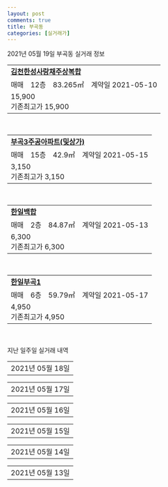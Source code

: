 ```yaml
---
layout: post
comments: true
title: 부곡동
categories: [실거래가]
---
```


2021년 05월 19일 부곡동 실거래 정보

<table>
  <tr>
    <td colspan="4" style="font-weight: bold;"><a href="https://search.naver.com/search.naver?query=김천한성사랑채주상복합">김천한성사랑채주상복합</a></td>
  </tr>
    
  <tr>
    <td>매매</td>
    <td>12층</td>
    <td>83.265㎡</td>
    <td>계약일 2021-05-10</td>
  </tr>
  <tr>
    <td colspan="4">15,900<br>기존최고가 15,900</td>
  </tr>
    
</table>
<br>
<table>
  <tr>
    <td colspan="4" style="font-weight: bold;"><a href="https://search.naver.com/search.naver?query=부곡3주공아파트(및상가)">부곡3주공아파트(및상가)</a></td>
  </tr>
    
  <tr>
    <td>매매</td>
    <td>15층</td>
    <td>42.9㎡</td>
    <td>계약일 2021-05-15</td>
  </tr>
  <tr>
    <td colspan="4">3,150<br>기존최고가 3,150</td>
  </tr>
    
</table>
<br>
<table>
  <tr>
    <td colspan="4" style="font-weight: bold;"><a href="https://search.naver.com/search.naver?query=한일백합">한일백합</a></td>
  </tr>
    
  <tr>
    <td>매매</td>
    <td>2층</td>
    <td>84.87㎡</td>
    <td>계약일 2021-05-13</td>
  </tr>
  <tr>
    <td colspan="4">6,300<br>기존최고가 6,300</td>
  </tr>
    
</table>
<br>
<table>
  <tr>
    <td colspan="4" style="font-weight: bold;"><a href="https://search.naver.com/search.naver?query=한일부곡1">한일부곡1</a></td>
  </tr>
    
  <tr>
    <td>매매</td>
    <td>6층</td>
    <td>59.79㎡</td>
    <td>계약일 2021-05-17</td>
  </tr>
  <tr>
    <td colspan="4">4,950<br>기존최고가 4,950</td>
  </tr>
    
</table>
    
<div style="margin-top: 50px; margin-bottom: 13px">지난 일주일 실거래 내역</div>

  <table style="width: 100%; margin-bottom: 1px">
      <tr class="header">
        <td>2021년 05월 18일</td>
      </tr>
      <tr class="child" style="display: none">
        <td>
            
        <table>
          <tr>
            <td colspan="4" style="font-weight: bold;"><a href="https://search.naver.com/search.naver?query=금류1차">금류1차</a></td>
          </tr>

          <tr>
            <td>매매</td>
            <td>11층</td>
            <td>77.285㎡</td>
            <td>계약일 2021-05-12</td>
          </tr>
          <tr>
            <td colspan="4">5,750<br>기존최고가 5,750</td>
          </tr>
    
        </table>
        <table style="margin-top: 5px">
          <tr>
            <td colspan="4" style="font-weight: bold;"><a href="https://search.naver.com/search.naver?query=김천센트럴자이">김천센트럴자이</a></td>
          </tr>
    
          <tr>
            <td>매매</td>
            <td>26층</td>
            <td>74.9719㎡</td>
            <td>계약일 2021-05-13</td>
          </tr>
          <tr>
            <td colspan="4">32,000<br>기존최고가 32,000</td>
          </tr>
    
        </table>
        <table style="margin-top: 5px">
          <tr>
            <td colspan="4" style="font-weight: bold;"><a href="https://search.naver.com/search.naver?query=주공1">주공1</a></td>
          </tr>
    
          <tr>
            <td>매매</td>
            <td>1층</td>
            <td>35.145㎡</td>
            <td>계약일 2021-05-13</td>
          </tr>
          <tr>
            <td colspan="4">5,500<br>기존최고가 5,500</td>
          </tr>
    
        </table>
    
        </td>
      </tr>
  </table>
    
  <table style="width: 100%; margin-bottom: 1px">
      <tr class="header">
        <td>2021년 05월 17일</td>
      </tr>
      <tr class="child" style="display: none">
        <td>
            
        <table>
          <tr>
            <td colspan="4" style="font-weight: bold;"><a href="https://search.naver.com/search.naver?query=실거래정보없음">실거래정보없음</a></td>
          </tr>

        </table>
    
        </td>
      </tr>
  </table>
    
  <table style="width: 100%; margin-bottom: 1px">
      <tr class="header">
        <td>2021년 05월 16일</td>
      </tr>
      <tr class="child" style="display: none">
        <td>
            
        <table>
          <tr>
            <td colspan="4" style="font-weight: bold;"><a href="https://search.naver.com/search.naver?query=실거래정보없음">실거래정보없음</a></td>
          </tr>

        </table>
    
        </td>
      </tr>
  </table>
    
  <table style="width: 100%; margin-bottom: 1px">
      <tr class="header">
        <td>2021년 05월 15일</td>
      </tr>
      <tr class="child" style="display: none">
        <td>
            
        <table>
          <tr>
            <td colspan="4" style="font-weight: bold;"><a href="https://search.naver.com/search.naver?query=김천센트럴자이">김천센트럴자이</a></td>
          </tr>

          <tr>
            <td>매매</td>
            <td>2층</td>
            <td>59.977㎡</td>
            <td>계약일 2021-05-08</td>
          </tr>
          <tr>
            <td colspan="4">21,000<br>기존최고가 21,000</td>
          </tr>
    
        </table>
        <table style="margin-top: 5px">
          <tr>
            <td colspan="4" style="font-weight: bold;"><a href="https://search.naver.com/search.naver?query=부곡3주공아파트(및상가)">부곡3주공아파트(및상가)</a></td>
          </tr>
    
          <tr>
            <td>매매</td>
            <td>4층</td>
            <td>42.9㎡</td>
            <td>계약일 2021-05-14</td>
          </tr>
          <tr>
            <td colspan="4">2,300<br>기존최고가 2,300</td>
          </tr>
    
        </table>
        <table style="margin-top: 5px">
          <tr>
            <td colspan="4" style="font-weight: bold;"><a href="https://search.naver.com/search.naver?query=부곡우방">부곡우방</a></td>
          </tr>
    
          <tr>
            <td>매매</td>
            <td>11층</td>
            <td>78.15㎡</td>
            <td>계약일 2021-04-24</td>
          </tr>
          <tr>
            <td colspan="4">10,000<br>기존최고가 10,000</td>
          </tr>
    
        </table>
        <table style="margin-top: 5px">
          <tr>
            <td colspan="4" style="font-weight: bold;"><a href="https://search.naver.com/search.naver?query=상아">상아</a></td>
          </tr>
    
          <tr>
            <td>매매</td>
            <td>3층</td>
            <td>59.65㎡</td>
            <td>계약일 2021-05-13</td>
          </tr>
          <tr>
            <td colspan="4">2,350<br>기존최고가 2,350</td>
          </tr>
    
        </table>
    
        </td>
      </tr>
  </table>
    
  <table style="width: 100%; margin-bottom: 1px">
      <tr class="header">
        <td>2021년 05월 14일</td>
      </tr>
      <tr class="child" style="display: none">
        <td>
            
        <table>
          <tr>
            <td colspan="4" style="font-weight: bold;"><a href="https://search.naver.com/search.naver?query=금류1차">금류1차</a></td>
          </tr>

          <tr>
            <td>매매</td>
            <td>10층</td>
            <td>84.79㎡</td>
            <td>계약일 2021-05-05</td>
          </tr>
          <tr>
            <td colspan="4">5,900<br>기존최고가 5,900</td>
          </tr>
    
        </table>
        <table style="margin-top: 5px">
          <tr>
            <td colspan="4" style="font-weight: bold;"><a href="https://search.naver.com/search.naver?query=주공1">주공1</a></td>
          </tr>
    
          <tr>
            <td>매매</td>
            <td>3층</td>
            <td>35.706㎡</td>
            <td>계약일 2021-05-13</td>
          </tr>
          <tr>
            <td colspan="4">5,350<br>기존최고가 5,350</td>
          </tr>
    
        </table>
        <table style="margin-top: 5px">
          <tr>
            <td colspan="4" style="font-weight: bold;"><a href="https://search.naver.com/search.naver?query=현대">현대</a></td>
          </tr>
    
          <tr>
            <td>매매</td>
            <td>7층</td>
            <td>84.945㎡</td>
            <td>계약일 2021-05-12</td>
          </tr>
          <tr>
            <td colspan="4">6,450<br>기존최고가 6,450</td>
          </tr>
    
        </table>
        <table style="margin-top: 5px">
          <tr>
            <td colspan="4" style="font-weight: bold;"><a href="https://search.naver.com/search.naver?query=김천센트럴자이">김천센트럴자이</a></td>
          </tr>
    
          <tr>
            <td>전세</td>
            <td>16층</td>
            <td>59.977㎡</td>
            <td>계약일 2021-04-04</td>
          </tr>
          <tr>
            <td colspan="4">19,000</td>
          </tr>
    
          <tr>
            <td>전세</td>
            <td>14층</td>
            <td>84.8971㎡</td>
            <td>계약일 2021-05-08</td>
          </tr>
          <tr>
            <td colspan="4">30,000</td>
          </tr>
    
        </table>
    
        </td>
      </tr>
  </table>
    
  <table style="width: 100%; margin-bottom: 1px">
      <tr class="header">
        <td>2021년 05월 13일</td>
      </tr>
      <tr class="child" style="display: none">
        <td>
            
        <table>
          <tr>
            <td colspan="4" style="font-weight: bold;"><a href="https://search.naver.com/search.naver?query=부곡화성">부곡화성</a></td>
          </tr>

          <tr>
            <td>매매</td>
            <td>12층</td>
            <td>84.908㎡</td>
            <td>계약일 2021-04-14</td>
          </tr>
          <tr>
            <td colspan="4">15,400<br>기존최고가 15,400</td>
          </tr>
    
          <tr>
            <td>전세</td>
            <td>14층</td>
            <td>84.908㎡</td>
            <td>계약일 2021-04-20</td>
          </tr>
          <tr>
            <td colspan="4">13,500<br>기존최고가 None</td>
          </tr>
    
        </table>
    
        </td>
      </tr>
  </table>
    

